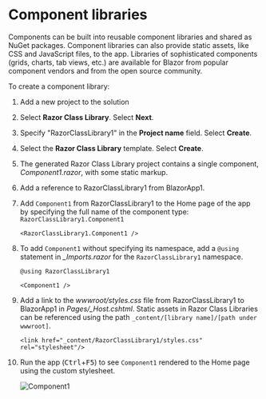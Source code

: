 # Component libraries

Components can be built into reusable component libraries and shared as NuGet packages. Component libraries can also provide static assets, like CSS and JavaScript files, to the app. Libraries of sophisticated components (grids, charts, tab views, etc.) are available for Blazor from popular component vendors and from the open source community.

To create a component library:

1. Add a new project to the solution
1. Select **Razor Class Library**. Select **Next**.
1. Specify "RazorClassLibrary1" in the **Project name** field. Select **Create**.
1. Select the **Razor Class Library** template. Select **Create**.
1. The generated Razor Class Library project contains a single component, *Component1.razor*, with some static markup.
1. Add a reference to RazorClassLibrary1 from BlazorApp1.
1. Add `Component1` from RazorClassLibrary1 to the Home page of the app by specifying the full name of the component type: `RazorClassLibrary1.Component1`

    ```
    <RazorClassLibrary1.Component1 />
    ```

1. To add `Component1` without specifying its namespace, add a `@using` statement in *_Imports.razor* for the `RazorClassLibrary1` namespace.

    ```
    @using RazorClassLibrary1
    ```

    ```
    <Component1 />
    ```

1. Add a link to the *wwwroot/styles.css* file from RazorClassLibrary1 to BlazorApp1 in *Pages/_Host.cshtml*. Static assets in Razor Class Libraries can be referenced using the path `_content/[library name]/[path under wwwroot]`.

    ```
    <link href="_content/RazorClassLibrary1/styles.css" rel="stylesheet"/>
    ```

1. Run the app (<kbd>Ctrl</kbd>+<kbd>F5</kbd>) to see `Component1` rendered to the Home page using the custom stylesheet.

    ![Component1](https://user-images.githubusercontent.com/1874516/67262748-b3114c00-f45a-11e9-88a2-09de1ab3103b.png)

